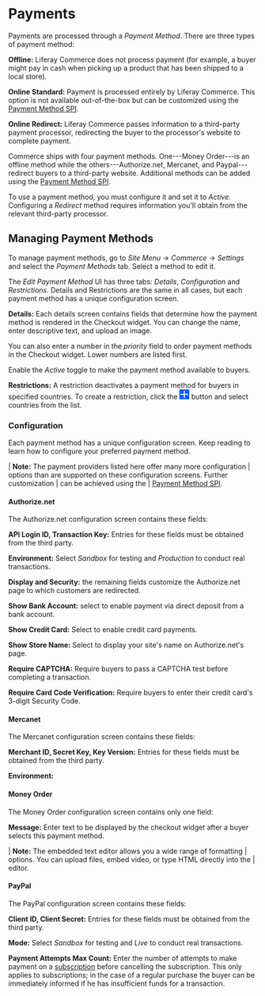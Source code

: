 # Payments

Payments are processed through a *Payment Method*. There are three types of
payment method:

**Offline:** Liferay Commerce does not process payment (for example, a buyer
might pay in cash when picking up a product that has been shipped to a local
store).

**Online Standard:** Payment is processed entirely by Liferay Commerce. This
option is not available out-of-the-box but can be customized using the 
[Payment Method SPI](/docs/7-2/frameworks/-/knowledge_base/f/creating-custom-payment-methods).

**Online Redirect:** Liferay Commerce passes information to a third-party
payment processor, redirecting the buyer to the processor's website to complete
payment.

Commerce ships with four payment methods. One---Money Order---is an offline
method while the others---Authorize.net, Mercanet, and Paypal---redirect buyers
to a third-party website. Additional methods can be added using the 
[Payment Method SPI](/docs/7-2/frameworks/-/knowledge_base/f/creating-custom-payment-methods).

To use a payment method, you must configure it and set it to *Active*.
Configuring a *Redirect* method requires information you'll obtain from the
relevant third-party processor.

## Managing Payment Methods

To manage payment methods, go to *Site Menu* &rarr; *Commerce* &rarr; *Settings*
and select the *Payment Methods* tab. Select a method to edit it.

The *Edit Payment Method* UI has three tabs: *Details*, *Configuration* and
*Restrictions*. Details and Restrictions are the same in all cases, but each
payment method has a unique configuration screen.

**Details:** Each details screen contains fields that determine how the payment
method is rendered in the Checkout widget. You can change the name, enter
descriptive text, and upload an image.

You can also enter a number in the *priority* field to order payment methods in
the Checkout widget. Lower numbers are listed first.

Enable the *Active* toggle to make the payment method available to buyers.

**Restrictions:** A restriction deactivates a payment method for buyers in
specified countries. To create a restriction, click the
![Add](../../images/icon-add.png) button and select countries from the list.

### Configuration

Each payment method has a unique configuration screen. Keep reading to learn how
to configure your preferred payment method.

| **Note:** The payment providers listed here offer many more configuration
| options than are supported on these configuration screens. Further customization
| can be achieved using the 
| [Payment Method SPI](/docs/7-2/frameworks/-/knowledge_base/f/creating-custom-payment-methods).

#### Authorize.net

The Authorize.net configuration screen contains these fields:

**API Login ID, Transaction Key:** Entries for these fields must be obtained
from the third party.

**Environment:** Select *Sandbox* for testing and *Production* to conduct real
transactions.

**Display and Security:** the remaining fields customize the Authorize.net page
to which customers are redirected.

**Show Bank Account:** select to enable payment via direct deposit from a bank
account.

**Show Credit Card:** Select to enable credit card payments.

**Show Store Name:** Select to display your site's name on Authorize.net's page.

**Require CAPTCHA:** Require buyers to pass a CAPTCHA test before completing
a transaction.

**Require Card Code Verification:** Require buyers to enter their credit card's
3-digit Security Code.

#### Mercanet

The Mercanet configuration screen contains these fields:

**Merchant ID, Secret Key, Key Version:** Entries for these fields must be
obtained from the third party.

**Environment:** 

#### Money Order

The Money Order configuration screen contains only one field:

**Message:** Enter text to be displayed by the checkout widget after a buyer
selects this payment method.

| **Note:** The embedded text editor allows you a wide range of formatting
| options. You can upload files, embed video, or type HTML directly into the
| editor.

#### PayPal

The PayPal configuration screen contains these fields:

**Client ID, Client Secret:** Entries for these fields must be obtained from the
third party.

**Mode:** Select *Sandbox* for testing and *Live* to conduct real transactions.

**Payment Attempts Max Count:** Enter the number of attempts to make payment on
a 
[subscription](docs/7-2/user/-/knowledge_base/u/subscriptions) 
before cancelling the subscription. This only applies to subscriptions; in the
case of a regular purchase the buyer can be immediately informed if he has
insufficient funds for a transaction.
